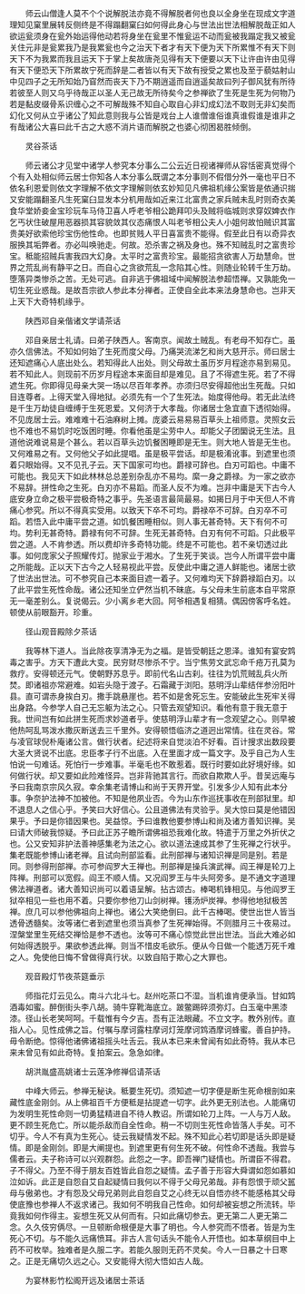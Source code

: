 <!-- { "loadSidebar": true } -->
　　师云山僧逢人莫不个个说解脱法亦竟不得解脱者何也良以全身坐在现成文字道理知见窠里展转反侧终是不得蹋翻窠臼如何得此身心与世法出世法相解脱哉正如人欲运瓮须身在瓮外始运得他动若将身坐在瓮里不惟瓮运不动而瓮被我蹋定我又被瓮关住元非是瓮累我乃是我累瓮也今之治天下者才有天下便为天下所累惟不有天下则天下不为我累而我且运天下于掌上矣故唐尧见得有天下便要以天下让许由许由见得有天下便恐天下所累故宁死而辞是二者皆以有天下故有授受之累也及至于藐姑射山中见四子之无所知始乃窅然而丧天下乃不期逍遥而自逍遥矣故曰列子御风犹有所待若彼至人则又乌乎待哉正以圣人无己故无所待矣今之参禅欲了生死是生死为何物乃若是黏皮缀骨系识缠心之不可解哉殊不知自心取自心非幻成幻法不取则无非幻矣而幻化又何从立乎诸公了知此意则我与公皆是戏台上人谁僧谁俗谁真谁假谁是谁非之有哉诸公大喜曰此千古之大惑不消片语而解脱之也婆心彻困曷胜倾倒。

　　灵谷茶话

　　师云诸公才见堂中诸学人参究本分事么二公云近日视诸禅师从容恬密真觉得个个有入处相似师云居士你知各人本分事么既谓之本分事则不假借分外一毫也平日不依名利恩爱则依文字理解不依文字理解则依玄妙知见凡佛祖机缘公案皆是依通识揣又安能蹋翻圣凡生死窠臼显发本分机用哉如近来江北富贵之家兵贼未乱时则奇衣美食华堂娇妾金宝珍玩车马侍卫喜人呼老爷相公跪拜叩头及贼将临城则求穿奴婢衣作乞丐状住破屋用恶器损其容貌敛其仪态痛恨人叫老爷相公夫人小姐何故怕贼识其富贵美好欲索他珍宝伤他性命。也即贫贱人平日喜富贵不能得。假至此日有以奇异衣服换其垢弊者。亦必叫唤驰走。何故。恐杀害之祸及身也。殊不知贼乱时之富贵珍宝。秪能招贼兵害我四大幻身。太平时之富贵珍宝。最能招贪欲害人万劫慧命。世界之荒乱尚有静平之日。而自心之贪欲荒乱一念陷其心性。则随业轮转千生万劫。堕落异类惨杀之苦。无处可逃。自非逃于佛祖域中闻解脱法参超悟禅。又孰能免一切生死业惑哉。是故吾宗欲人参此本分禅者。正使自全此本来法身慧命也。岂非天上天下大奇特机缘乎。

　　陕西邓自亲偕诸文学请茶话

　　邓自亲居士礼请。曰弟子陕西人。客南京。闻故土贼乱。有老母不知存亡。虽亦久信佛法。不知如何始了生死而度父母。乃痛哭流涕乞和尚大慈开示。师曰居士还知遮痛心人底出处么。若知得此人出处。则父母故土虽历岁月程途亦易到易见。若不知此人。则现前不历岁月程途本来面目却是难见。且了不得遮生死。若了不得遮生死。你即得见母亲大哭一场以尽百年孝养。亦须归尽安得超他出生死哉。只如目连尊者。上得天堂入得地狱。必须先有一个了生死法。始度得他母。若无此法终是千生万劫徒自缠缚于生死恩爱。又何济于大孝哉。你诸居士急宜直下透彻始得。不见庞居士云。难难难十石油麻树上摊。庞婆云易易易百草头上祖师意。灵照女云也不难也不易饥时吃饭困时睡。你看他虽是尘劳中人。却能父子团圞说无生法。且道他说难说易是个甚么。若以百草头边饥餐困睡即是无生。则大地人皆是无生也。又何难易之有。又何他父子如此提唱。虽是极平尝话。却是极淆讹事。到遮里也须着只眼始得。又不见孔子云。天下国家可均也。爵禄可辞也。白刃可蹈也。中庸不可能也。我见天下如此林林总总差别杂乱亦不易均。縻一身之爵禄。为一家之欲亦不易辞。拼性命之生死。白刃亦不易蹈。而圣人反不为难。岂非中庸是天下古今人底安身立命之极平尝极奇特之事乎。先圣语言最简最易。如揭日月于中天但人不肯痛心参究。所以不得真实受用。以致天下卒不可均。爵禄卒不可辞。白刃卒不可蹈。若悟入此中庸平尝之道。如饥餐困睡相似。则人事无甚奇特。天下有何不可均。势利无甚奇特。爵禄有何不可辞。生死无甚奇特。白刃有何不可蹈。只此极平尝之道。人不肯参透。所以费却许多奇特功能。终是不可能也。若不亲切透过此事。如何庞家父子照耀传灯。抛家业于湘水。了生死于笑谈。岂今人所谓平尝中庸之所能哉。正以天下古今之人轻易视此平尝。反使此中庸之道人鲜能也。诸居士欲了世法出世法。可不参究自己本来面目遮一着子。又何难均天下辞爵禄蹈白刃。以了此平尝生死性命哉。诸公还知坐立俨然当机不昧底。与父母未生前底本自平常原无一毫差别么。复说偈云。少小离乡老大回。阿爷相遇复相猜。偶因傍客呼名姓。顿使从前眼豁开。珍重。

　　径山观音殿除夕茶话

　　我等林下道人。当此除夜享清净无为之福。是皆受朝廷之恩泽。谁知有宴安鸩毒之害乎。方天下遭此大变。民穷财尽惨杀不宁。当宁焦劳文武忘命千疮万孔莫为救疗。安得顿还元气。使朝野苏息乎。即前代名山古刹。往往为饥荒贼乱兵火所焚。即诸祖亦常避难。如岩头隐于渡子。石霜藏于浏阳。慈明浮山辈结伴参汾阳叶县。直可谓赤身挨白刃。撒手跳悬崖也。若不如是舍死忘生。安能破此生死牢关得出身路。今参学人自己无忘躯为法之心。只管去观望知识。看他有意于我无意于我。世间岂有如此拼生死而求妙道者乎。使慈明浮山辈才有一念观望之心。则早被他热呵乱骂泼水撒灰断送去三千里外。安得顿悟临济之道迥出常情。往在灵谷。常与凌官球倪朴庵诸公言。做行状者。纪述将来自觉淡泊不好看。百计搜求出数段要大圣大贤说不出底。忠臣孝子行不出底。入在里面才成一篇文字。及乎自己为人生怕说一句难话。死怕行一步难事。半毫毛也不敢惹着。既行时要如此好境好缘。如何做行状。却又要如此险难怪异。岂非背驰其言行。而欲自欺欺人乎。昔吴远庵与予曰我南京宗风久寂。幸余集老请博山和尚于天界开堂。引发多少人知有此本分事。争奈护法神不加被他。不知是他夙业否。今为山东作巡抚事收在刑部狱里。却不退息人之信心乎。予笑曰大好信心。公且道佛法有灵验乎。吴大惊曰莫是他错因果乎。予曰是你错因果也。吴益惊。予曰谁教他要参博山和尚及诸方善知识禅。吴曰请大师破我惊疑。予曰此正苏子瞻所谓佛祖恐我难化故。特遣于万里之外折伏之也。公又安知非护法善神感集老为法之心。欲以道法速成其参了生死禅之行状乎。集老既能参博山诸老禅。且试向刑部监看。此刑部禅与诸知识禅是同是别。若是同。则参得刑部禅。亦可参阎罗大王禅也。刑部禅是操兵演武禅。阎王禅是轮刀上阵禅。刑部可以宽假。阎王不顺人情。又况阎罗王与牛头阿旁多。是不通文字道理佛法禅道者。诸大善知识尚可以着语呈解。拈古颂古。棒喝机锋相见。与他阎罗王狱卒相见一些也用不着。只要你参他刀山剑树禅。镬汤炉炭禅。参得他地狱极苦禅。庶几可以参他佛祖向上禅也。诸公大笑绝倒曰。此千古棒喝。使世出世人皆当透骨透髓矣。汝等诸仁者到遮里也须当真参了生死禅始得。不则腊月三十夜易过。涅槃堂里生死结交禅恰是参不透也。汝等可不痛心惊觉此世出世法。当此大难必如何始得透脱乎。果欲参透此禅。则当不惜皮毛欲乐。便从今日做一个能透万死千难之人。免使他日悔不曾做得真行状。以致自陷于欺心之大罪也。

　　观音殿灯节夜茶筵垂示

　　师指花灯云见么。南斗六北斗七。赵州吃茶口不湿。当机谁肯便承当。甘如鸩酒毒如蜜。醉倒街头李八胡。骑牛穿靴海底立。跛鳖踢碎须弥灯。白玉毫中黑漆漆。径山长老笑呵呵。千载惟有今夕吉。吾有正法眼藏。不立文字。教外别传。直指人心。见性成佛之旨。付嘱与摩诃露柱摩诃灯笼摩诃鸩酒摩诃蜂蜜。善自护持。毋令断绝。惊得他诸佛诸祖摇头吐舌云。我从本已来未曾闻有如此奇特。我从本已来未曾见有如此奇特。复拍案云。急急如律。

　　胡洪胤盛高姚诸士云莲净修禅侣请茶话

　　中峰大师云。参禅无秘诀。秪要生死切。须知遮一切字便是断生死命根剖如来藏性底金刚剑。从上佛祖百千方便秪是拈提遮一切字。此外更无别法也。人能痛切为发明生死性命则一切勇猛精进自不待人教诏。所谓如轮刀上阵。一人与万人敌。更不顾生死危亡。所以能杀敌而自全性命。稍一不切则生死性命皆落人手矣。可不切乎。今人不有真为生死心。徒云我疑情发不起。殊不知此心若切即是话头即是疑情。即是金刚剑。即是大阐提也。到遮里更有何生死不破。何性命不透哉。我尝与儒者云。夫子称诗可以兴观群怨。此怨之一字。即吾禅门疑情也。所谓臣不得君。子不得父。乃至不得于朋友百姓皆此自怨之疑情。孟子善于形容大舜谓如怨如慕如泣如诉。此正是自怨自艾自起疑情曰我何以不得于父母兄弟哉。非有怨恨于顽父嚚母与傲弟也。才有怨及父母兄弟则此自怨自艾之心终无以自悟亦终不能感格其父母使底豫也参禅人不返求诸己。我如何不明我自己性命。如何却被妄想之所流转。毕竟我如何作得主。妄想生死又从何而有。只如此痛切参去。更无第二人更无第二念。久久伎穷俩尽。一旦顿断命根便是大事了明也。今人参究而不悟者。皆是为生死心不切。与不能久远痛愤耳。非古人言句话头不能令人开悟也。如本草纲目中上药不可枚举。独难者是久服二字。若能久服则无药不灵矣。今人一日暴之十日寒之。正是无痛切久远之心。又安能得大彻大悟如古人哉。

　　为宴林影竹松阁开远及诸居士茶话

